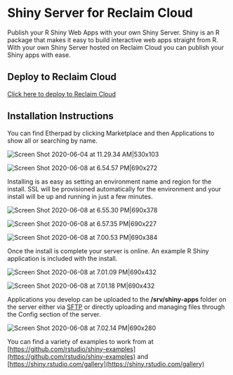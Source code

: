 # Shiny Server for Reclaim Cloud
Publish your R Shiny Web Apps with your own Shiny Server. Shiny is an R package that makes it easy to build interactive web apps straight from R. With your own Shiny Server hosted on Reclaim Cloud you can publish your Shiny apps with ease.

## Deploy to Reclaim Cloud
[Click here to deploy to Reclaim Cloud](https://app.my.reclaim.cloud/?app=shiny)

## Installation Instructions

You can find Etherpad by clicking Marketplace and then Applications to show all or searching by name.

![Screen Shot 2020-06-04 at 11.29.34 AM|530x103](https://community.reclaimhosting.com/uploads/default/original/2X/6/66fffe086313e6975f16e1afe89e18c34510c6c8.png) 

![Screen Shot 2020-06-08 at 6.54.57 PM|690x272](https://community.reclaimhosting.com/uploads/default/optimized/2X/1/1198f692fb2f1ef7b907ba3a42b5b26c65a8a782_2_1380x544.png) 

Installing is as easy as setting an environment name and region for the install. SSL will be provisioned automatically for the environment and your install will be up and running in just a few minutes.

![Screen Shot 2020-06-08 at 6.55.30 PM|690x378](https://community.reclaimhosting.com/uploads/default/optimized/2X/5/52e71209d134aecc9ace98ca03101f3d884fe42c_2_1380x756.png) 

![Screen Shot 2020-06-08 at 6.57.35 PM|690x227](https://community.reclaimhosting.com/uploads/default/original/2X/3/3247a8a9f945b0d2b80d2614df7c5d3dba2b0fb3.png) 

![Screen Shot 2020-06-08 at 7.00.53 PM|690x384](https://community.reclaimhosting.com/uploads/default/original/2X/c/c65f81c46ee7b215c4930be1fe2563e502a0097f.png) 

Once the install is complete your server is online. An example R Shiny application is included with the install.

![Screen Shot 2020-06-08 at 7.01.09 PM|690x432](https://community.reclaimhosting.com/uploads/default/optimized/2X/f/fbd084db85e0323e903e1b1c6dd3bf58718564d2_2_1380x864.jpeg) 

![Screen Shot 2020-06-08 at 7.01.18 PM|690x432](https://community.reclaimhosting.com/uploads/default/optimized/2X/e/ea924ef03dead1a180fdf0d401654ff3f55b1a79_2_1380x864.jpeg) 

Applications you develop can be uploaded to the **/srv/shiny-apps** folder on the server either via [SFTP](https://docs.jelastic.com/ssh-protocols) or directly uploading and managing files through the Config section of the server.

![Screen Shot 2020-06-08 at 7.02.14 PM|690x280](https://community.reclaimhosting.com/uploads/default/optimized/2X/4/4bc80def1e9c9b5499327c93af31a8f068367c16_2_1380x560.png) 

You can find a variety of examples to work from at [https://github.com/rstudio/shiny-examples](https://github.com/rstudio/shiny-examples) and [https://shiny.rstudio.com/gallery](https://shiny.rstudio.com/gallery)